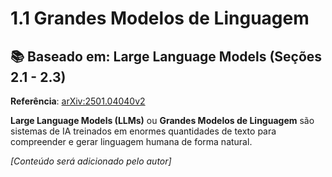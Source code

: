 # 1.1 Grandes Modelos de Linguagem

## 📚 Baseado em: Large Language Models (Seções 2.1 - 2.3)
**Referência**: [arXiv:2501.04040v2](https://arxiv.org/pdf/2501.04040v2)

**Large Language Models (LLMs)** ou **Grandes Modelos de Linguagem** são sistemas de IA treinados em enormes quantidades de texto para compreender e gerar linguagem humana de forma natural.

*[Conteúdo será adicionado pelo autor]*
